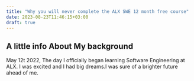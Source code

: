 ```yaml
---
title: "Why you will never complete the ALX SWE 12 month free course"
date: 2023-08-23T11:46:15+03:00
draft: true
---
```

## A little info About My background
 
 May 12t 2022, The day I officially began learning Software Engineering at ALX. I was excited and I had big dreams.I was sure of a brighter future ahead of me.
